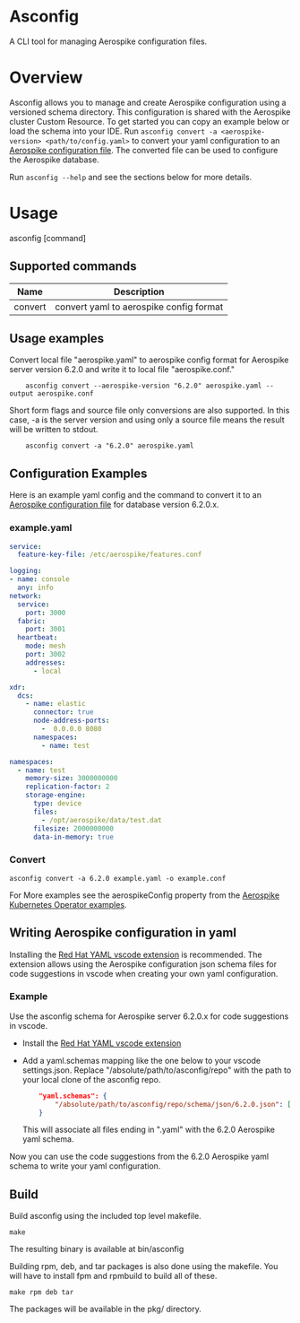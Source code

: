 # Asconfig

A CLI tool for managing Aerospike configuration files.

# Overview

Asconfig allows you to manage and create Aerospike configuration using a versioned schema directory. This configuration is shared with the Aerospike cluster Custom Resource.
To get started you can copy an example below or load the schema into your IDE.
Run `asconfig convert -a <aerospike-version> <path/to/config.yaml>` to convert your yaml configuration to an [Aerospike configuration file](https://docs.aerospike.com/server/operations/configure).
The converted file can be used to configure the Aerospike database.

Run `asconfig --help` and see the sections below for more details.

# Usage

asconfig [command]

## Supported commands

| Name | Description |
| ---- | ----------- |
| convert | convert yaml to aerospike config format |

## Usage examples

Convert local file "aerospike.yaml" to aerospike config format for Aerospike server version 6.2.0 and
write it to local file "aerospike.conf."

```shell
    asconfig convert --aerospike-version "6.2.0" aerospike.yaml --output aerospike.conf
```

Short form flags and source file only conversions are also supported.
In this case, -a is the server version and using only a source file means
the result will be written to stdout.

```shell
    asconfig convert -a "6.2.0" aerospike.yaml
```

## Configuration Examples

Here is an example yaml config and the command to convert it to an [Aerospike configuration file](https://docs.aerospike.com/server/operations/configure) for database version 6.2.0.x.

### example.yaml

```yaml
service:
  feature-key-file: /etc/aerospike/features.conf

logging:
- name: console
  any: info
network:
  service:
    port: 3000
  fabric:
    port: 3001
  heartbeat:
    mode: mesh
    port: 3002
    addresses: 
      - local

xdr:
  dcs: 
    - name: elastic
      connector: true
      node-address-ports:
        -  0.0.0.0 8080
      namespaces:
        - name: test

namespaces:
  - name: test
    memory-size: 3000000000
    replication-factor: 2
    storage-engine:
      type: device
      files:
        - /opt/aerospike/data/test.dat
      filesize: 2000000000
      data-in-memory: true

```

### Convert

```shell
asconfig convert -a 6.2.0 example.yaml -o example.conf
```

For More examples see the aerospikeConfig property from the [Aerospike Kubernetes Operator examples](https://github.com/aerospike/aerospike-kubernetes-operator/tree/master/config/samples).

## Writing Aerospike configuration in yaml

Installing the [Red Hat YAML vscode extension](https://marketplace.visualstudio.com/items?itemName=redhat.vscode-yaml) is recommended. The extension allows using the Aerospike configuration json schema files for code suggestions in vscode when creating your own yaml configuration.

### Example

Use the asconfig schema for Aerospike server 6.2.0.x for code suggestions in vscode.

- Install the [Red Hat YAML vscode extension](https://marketplace.visualstudio.com/items?itemName=redhat.vscode-yaml)

- Add a yaml.schemas mapping like the one below to your vscode settings.json. Replace "/absolute/path/to/asconfig/repo" with the path to your local clone of the asconfig repo.

    ```json
        "yaml.schemas": {
            "/absolute/path/to/asconfig/repo/schema/json/6.2.0.json": ["/*.yaml"]
        }
    ```

    This will associate all files ending in ".yaml" with the 6.2.0 Aerospike yaml schema.

Now you can use the code suggestions from the 6.2.0 Aerospike yaml schema to write your yaml configuration.

## Build

Build asconfig using the included top level makefile.

```shell
make
```

The resulting binary is available at bin/asconfig

Building rpm, deb, and tar packages is also done using the makefile.
You will have to install fpm and rpmbuild to build all of these.

```shell
make rpm deb tar
```

The packages will be available in the pkg/ directory.

